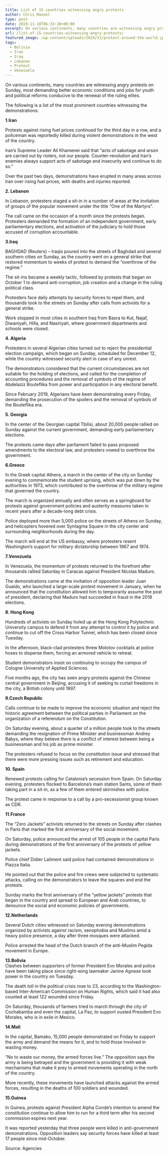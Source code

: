 ```yaml
---
title: List of 15 countries witnessing angry protests
author: Chris Manoel
type: post
date: 2019-11-18T06:33:38+00:00
excerpt: On various continents, many countries are witnessing angry protests on Sunday, most demanding better economic conditions and jobs for youth and political reforms conducive to the renewal of the ruling elites.
url: /list-of-15-countries-witnessing-angry-protests/
featured_image: /wp-content/uploads/2019/11/protest-around-the-world.jpg
tags:
  - Bolivia
  - Iran
  - Iraq
  - Lebanon
  - Protest
  - Venezuela
---
```


On various continents, many countries are witnessing angry protests on Sunday, most demanding better economic conditions and jobs for youth and political reforms conducive to the renewal of the ruling elites.

The following is a list of the most prominent countries witnessing the demonstrations:

**1.Iran**

Protests against rising fuel prices continued for the third day in a row, and a policeman was reportedly killed during violent demonstrations in the west of the country.

Iran&#8217;s Supreme Leader Ali Khamenei said that &#8220;acts of sabotage and arson are carried out by rioters, not our people. Counter-revolution and Iran&#8217;s enemies always support acts of sabotage and insecurity and continue to do so.&#8221;

Over the past two days, demonstrations have erupted in many areas across Iran over rising fuel prices, with deaths and injuries reported.

**2. Lebanon**

In Lebanon, protesters staged a sit-in in a number of areas at the invitation of groups of the popular movement under the title &#8220;One of the Martyrs&#8221;.

The call came on the occasion of a month since the protests began. Protesters demanded the formation of an independent government, early parliamentary elections, and activation of the judiciary to hold those accused of corruption accountable.

**3.Iraq**

BAGHDAD (Reuters) &#8211; Iraqis poured into the streets of Baghdad and several southern cities on Sunday, as the country went on a general strike that restored momentum to weeks of protest to demand the &#8220;overthrow of the regime.&#8221;

The sit-ins became a weekly tactic, followed by protests that began on October 1 to demand anti-corruption, job creation and a change in the ruling political class.

Protesters face daily attempts by security forces to repel them, and thousands took to the streets on Sunday after calls from activists for a general strike.

Work stopped in most cities in southern Iraq from Basra to Kut, Najaf, Diwaniyah, Hilla, and Nasiriyah, where government departments and schools were closed.

**4. Algeria**

Protesters in several Algerian cities turned out to reject the presidential election campaign, which began on Sunday, scheduled for December 12, while the country witnessed security alert in case of any unrest.

The demonstrators considered that the current circumstances are not suitable for the holding of elections, and called for the completion of accounting procedures and the removal of symbols of the regime of Abdelaziz Bouteflika from power and participation in any electoral benefit.

Since February 2019, Algerians have been demonstrating every Friday, demanding the prosecution of the spoilers and the removal of symbols of the Bouteflika era.

**5. Georgia**

In the center of the Georgian capital Tbilisi, about 20,000 people rallied on Sunday against the current government, demanding early parliamentary elections.

The protests came days after parliament failed to pass proposed amendments to the electoral law, and protesters vowed to overthrow the government.

**6.Greece**

In the Greek capital Athens, a march in the center of the city on Sunday evening to commemorate the student uprising, which was put down by the authorities in 1973, which contributed to the overthrow of the military regime that governed the country.

The march is organized annually and often serves as a springboard for protests against government policies and austerity measures taken in recent years after a decade-long debt crisis.

Police deployed more than 5,000 police on the streets of Athens on Sunday, and helicopters hovered over Syntagma Square in the city center and surrounding neighborhoods during the day.

The march will end at the US embassy, ​​where protesters resent Washington&#8217;s support for military dictatorship between 1967 and 1974.

**7.Venezuela**

In Venezuela, the momentum of protests returned to the forefront after thousands rallied Saturday in Caracas against President Nicolas Maduro.

The demonstrations came at the invitation of opposition leader Juan Guaido, who launched a large-scale protest movement in January, when he announced that the constitution allowed him to temporarily assume the post of president, declaring that Maduro had succeeded in fraud in the 2018 elections.

**8. Hong Kong**

Hundreds of activists on Sunday holed up at the Hong Kong Polytechnic University campus to defend it from any attempt to control it by police and continue to cut off the Cross Harbor Tunnel, which has been closed since Tuesday.

In the afternoon, black-clad protesters threw Molotov cocktails at police hoses to disperse them, forcing an armored vehicle to retreat.

Student demonstrators insist on continuing to occupy the campus of Cologne University of Applied Sciences.

Five months ago, the city has seen angry protests against the Chinese central government in Beijing, accusing it of seeking to curtail freedoms in the city, a British colony until 1997.

**9.Czech Republic**

Calls continue to be made to improve the economic situation and reject the historic agreement between the political parties in Parliament on the organization of a referendum on the Constitution.

On Saturday evening, about a quarter of a million people took to the streets demanding the resignation of Prime Minister and businessman Andrey Babys, where they believe there is a conflict of interest between being a businessman and his job as prime minister.

The protesters refused to focus on the constitution issue and stressed that there were more pressing issues such as retirement and education.

**10. Spain**

Renewed protests calling for Catalonia&#8217;s secession from Spain. On Saturday evening, protesters flocked to Barcelona&#8217;s main station Sants, some of them taking part in a sit-in, as a few of them entered skirmishes with police.

The protest came in response to a call by a pro-secessionist group known as CDR.

**11.France**

The &#8220;Zero Jackets&#8221; activists returned to the streets on Sunday after clashes in Paris that marked the first anniversary of the social movement.

On Saturday, police announced the arrest of 105 people in the capital Paris during demonstrations of the first anniversary of the protests of yellow jackets.

Police chief Didier Laliment said police had contained demonstrations in Piazza Italia.

He pointed out that the police and fire crews were subjected to systematic attacks, calling on the demonstrators to leave the squares and end the protests.

Sunday marks the first anniversary of the &#8220;yellow jackets&#8221; protests that began in the country and spread to European and Arab countries, to denounce the social and economic policies of governments.

**12.Netherlands**

Several Dutch cities witnessed on Saturday evening demonstrations organized by activists against racism, xenophobia and Muslims amid a heavy police presence, a day after three mosques were attacked.

Police arrested the head of the Dutch branch of the anti-Muslim Pegida movement in Europe.

**13.Bolivia**  
Clashes between supporters of former President Evo Morales and police have been taking place since right-wing lawmaker Janine Agnese took power in the country on Tuesday.

The death toll in the political crisis rose to 23, according to the Washington-based Inter-American Commission on Human Rights, which said it had also counted at least 122 wounded since Friday.

On Saturday, thousands of farmers tried to march through the city of Cochabamba and even the capital, La Paz, to support ousted President Evo Morales, who is in exile in Mexico.

**14.Mali**

In the capital, Bamako, 15,000 people demonstrated on Friday to support the army and demand the means for it, and to hold those involved in wasting money.

&#8220;No to waste our money, the armed forces live.&#8221; The opposition says the army is being betrayed and the government is providing it with weak mechanisms that make it prey to armed movements operating in the north of the country.

More recently, these movements have launched attacks against the armed forces, resulting in the deaths of 100 soldiers and wounded.

**15.Guinea**

In Guinea, protests against President Alpha Conde&#8217;s intention to amend the constitution continue to allow him to run for a third term after his second commission expires next year.

It was reported yesterday that three people were killed in anti-government demonstrations. Opposition leaders say security forces have killed at least 17 people since mid-October.

Source: Agencies
